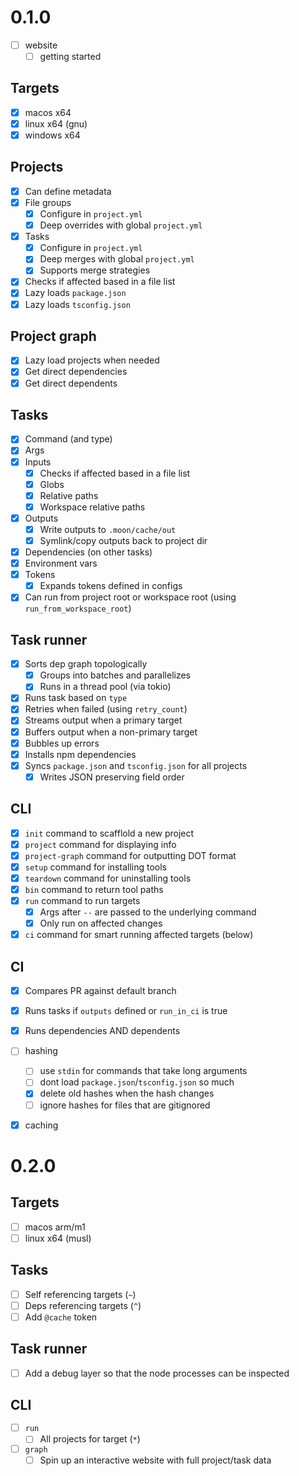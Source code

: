 # 0.1.0

- [ ] website
  - [ ] getting started

## Targets

- [x] macos x64
- [x] linux x64 (gnu)
- [x] windows x64

## Projects

- [x] Can define metadata
- [x] File groups
  - [x] Configure in `project.yml`
  - [x] Deep overrides with global `project.yml`
- [x] Tasks
  - [x] Configure in `project.yml`
  - [x] Deep merges with global `project.yml`
  - [x] Supports merge strategies
- [x] Checks if affected based in a file list
- [x] Lazy loads `package.json`
- [x] Lazy loads `tsconfig.json`

## Project graph

- [x] Lazy load projects when needed
- [x] Get direct dependencies
- [x] Get direct dependents

## Tasks

- [x] Command (and type)
- [x] Args
- [x] Inputs
  - [x] Checks if affected based in a file list
  - [x] Globs
  - [x] Relative paths
  - [x] Workspace relative paths
- [x] Outputs
  - [x] Write outputs to `.moon/cache/out`
  - [x] Symlink/copy outputs back to project dir
- [x] Dependencies (on other tasks)
- [x] Environment vars
- [x] Tokens
  - [x] Expands tokens defined in configs
- [x] Can run from project root or workspace root (using `run_from_workspace_root`)

## Task runner

- [x] Sorts dep graph topologically
  - [x] Groups into batches and parallelizes
  - [x] Runs in a thread pool (via tokio)
- [x] Runs task based on `type`
- [x] Retries when failed (using `retry_count`)
- [x] Streams output when a primary target
- [x] Buffers output when a non-primary target
- [x] Bubbles up errors
- [x] Installs npm dependencies
- [x] Syncs `package.json` and `tsconfig.json` for all projects
  - [x] Writes JSON preserving field order

## CLI

- [x] `init` command to scafflold a new project
- [x] `project` command for displaying info
- [x] `project-graph` command for outputting DOT format
- [x] `setup` command for installing tools
- [x] `teardown` command for uninstalling tools
- [x] `bin` command to return tool paths
- [x] `run` command to run targets
  - [x] Args after `--` are passed to the underlying command
  - [x] Only run on affected changes
- [x] `ci` command for smart running affected targets (below)

## CI

- [x] Compares PR against default branch
- [x] Runs tasks if `outputs` defined or `run_in_ci` is true
- [x] Runs dependencies AND dependents

- [ ] hashing
  - [ ] use `stdin` for commands that take long arguments
  - [ ] dont load `package.json`/`tsconfig.json` so much
  - [x] delete old hashes when the hash changes
  - [ ] ignore hashes for files that are gitignored
- [x] caching

# 0.2.0

## Targets

- [ ] macos arm/m1
- [ ] linux x64 (musl)

## Tasks

- [ ] Self referencing targets (`~`)
- [ ] Deps referencing targets (`^`)
- [ ] Add `@cache` token

## Task runner

- [ ] Add a debug layer so that the node processes can be inspected

## CLI

- [ ] `run`
  - [ ] All projects for target (`*`)
- [ ] `graph`
  - [ ] Spin up an interactive website with full project/task data
